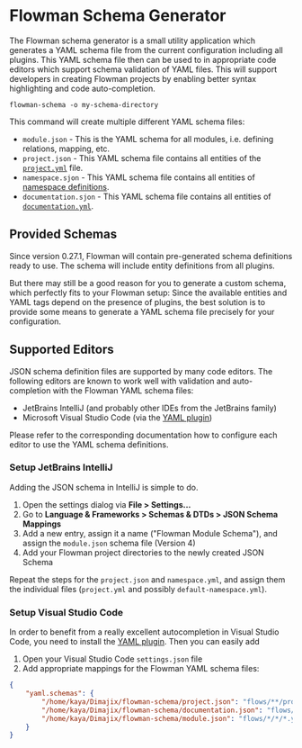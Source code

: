 # Flowman Schema Generator
The Flowman schema generator is a small utility application which generates a YAML schema file from the current
configuration including all plugins. This YAML schema file then can be used to in appropriate code editors which
support schema validation of YAML files. This will support developers in creating Flowman projects by enabling better
syntax highlighting and code auto-completion.

```shell
flowman-schema -o my-schema-directory
```

This command will create multiple different YAML schema files:
* `module.json` - This is the YAML schema for all modules, i.e. defining relations, mapping, etc.
* `project.json` - This YAML schema file contains all entities of the [`project.yml`](../spec/project.md) file.
* `namespace.sjon` - This YAML schema file contains all entities of [namespace definitions](../spec/namespace.md).
* `documentation.sjon` - This YAML schema file contains all entities of [`documentation.yml`](../documenting/config.md).


## Provided Schemas

Since version 0.27.1, Flowman will contain pre-generated schema definitions ready to use. The schema will include
entity definitions from all plugins.

But there may still be a good reason for you to generate a custom schema, which perfectly fits to your Flowman
setup: Since the available entities and YAML tags depend on the presence of plugins, the best solution is to provide
some means to generate a YAML schema file precisely for your configuration. 


## Supported Editors

JSON schema definition files are supported by many code editors. The following editors are known to work well with
validation and auto-completion with the Flowman YAML schema files:

* JetBrains IntelliJ (and probably other IDEs from the JetBrains family)
* Microsoft Visual Studio Code (via the [YAML plugin](https://marketplace.visualstudio.com/items?itemName=redhat.vscode-yaml))

Please refer to the corresponding documentation how to configure each editor to use the YAML schema definitions.


### Setup JetBrains IntelliJ

Adding the JSON schema in IntelliJ is simple to do.

1. Open the settings dialog via **File > Settings...**
2. Go to **Language & Frameworks > Schemas & DTDs > JSON Schema Mappings**
3. Add a new entry, assign it a name ("Flowman Module Schema"), and assign the `module.json` schema file (Version 4)
4. Add your Flowman project directories to the newly created JSON Schema

Repeat the steps for the `project.json` and `namespace.yml`, and assign them the individual files (`project.yml` and
possibly `default-namespace.yml`).


### Setup Visual Studio Code

In order to benefit from a really excellent autocompletion in Visual Studio Code, you need to install the
[YAML plugin](https://marketplace.visualstudio.com/items?itemName=redhat.vscode-yaml). Then you can easily add

1. Open your Visual Studio Code `settings.json` file
2. Add appropriate mappings for the Flowman YAML schema files:
```json
{
    "yaml.schemas": {
        "/home/kaya/Dimajix/flowman-schema/project.json": "flows/**/project.yml",
        "/home/kaya/Dimajix/flowman-schema/documentation.json": "flows/**/documentation.yml",
        "/home/kaya/Dimajix/flowman-schema/module.json": "flows/*/*/*.yml"
    }
}
```

